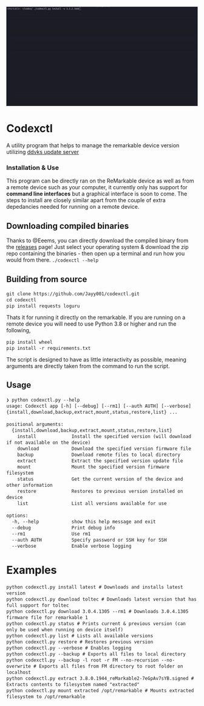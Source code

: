 <p align="center">
<img src="media/demoLocal.gif">

# Codexctl
A utility program that helps to manage the remarkable device version utilizing [ddvks update server](https://github.com/ddvk/remarkable-update) 

### Installation & Use

This program can be directly ran on the ReMarkable device as well as from a remote device such as your computer, it currently only has support for **command line interfaces** but a graphical interface is soon to come. The steps to install are closely similar apart from the couple of extra depedancies needed for running on a remote device. 

## Downloading compiled binaries
Thanks to @Eeems, you can directly download the compiled binary from the [releases](https://github.com/Jayy001/codexctl/releases/) page! Just select your operating system & download the zip repo containing the binaries - then open up a terminal and run how you would from there. `./codexctl --help` 

## Building from source

```
git clone https://github.com/Jayy001/codexctl.git
cd codexctl
pip install requests loguru
```

Thats it for running it directly on the remarkable. If you are running on a remote device you will need to use Python 3.8 or higher and run the following,

```
pip install wheel
pip install -r requirements.txt
```


The script is designed to have as little interactivity as possible, meaning arguments are directly taken from the command to run the script. 

## Usage 

```
❯ python codexctl.py --help
usage: Codexctl app [-h] [--debug] [--rm1] [--auth AUTH] [--verbose] {install,download,backup,extract,mount,status,restore,list} ...

positional arguments:
  {install,download,backup,extract,mount,status,restore,list}
    install             Install the specified version (will download if not available on the device)
    download            Download the specified version firmware file
    backup              Download remote files to local directory
    extract             Extract the specified version update file
    mount               Mount the specified version firmware filesystem
    status              Get the current version of the device and other information
    restore             Restores to previous version installed on device
    list                List all versions available for use

options:
  -h, --help            show this help message and exit
  --debug               Print debug info
  --rm1                 Use rm1
  --auth AUTH           Specify password or SSH key for SSH
  --verbose             Enable verbose logging
```

# Examples
```
python codexctl.py install latest # Downloads and installs latest version
python codexctl.py download toltec # Downloads latest version that has full support for toltec
python codexctl.py download 3.0.4.1305 --rm1 # Downloads 3.0.4.1305 firmware file for remarkable 1
python codexctl.py status # Prints current & previous version (can only be used when running on device itself)
python codexctl.py list # Lists all available versions 
python codexctl.py restore # Restores previous version
python codexctl.py --verbose # Enables logging
python codexctl.py --backup # Exports all files to local directory
python codexctl.py --backup -l root -r FM --no-recursion --no-overwrite # Exports all files from FM directory to root folder on localhost
python codexctl.py extract 3.8.0.1944_reMarkable2-7eGpAv7sYB.signed # Extracts contents to filesystem named "extracted"
python codexctl.py mount extracted /opt/remarkable # Mounts extracted filesystem to /opt/remarkable
```
